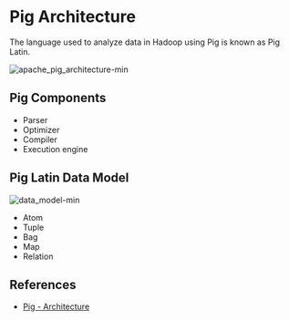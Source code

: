 # Pig Architecture

The language used to analyze data in Hadoop using Pig is known as Pig Latin. 

![apache_pig_architecture-min](https://www.wailian.work/images/2019/06/04/apache_pig_architecture-min.png)

## Pig Components
- Parser
- Optimizer
- Compiler
- Execution engine

## Pig Latin Data Model
![data_model-min](https://www.wailian.work/images/2019/06/04/data_model-min.png)

- Atom
- Tuple
- Bag
- Map
- Relation

## References
- [Pig - Architecture](https://www.tutorialspoint.com/apache_pig/apache_pig_architecture.htm)